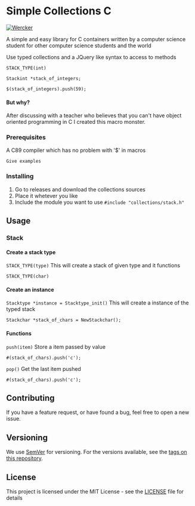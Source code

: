 # Simple Collections C

[![Wercker](https://img.shields.io/wercker/ci/wercker/docs.svg)]()

A simple and easy library for C containers written by a computer science student for other computer science students and the world

Use typed collections and a JQuery like syntax to access to methods
```
STACK_TYPE(int)

Stackint *stack_of_integers;

$(stack_of_integers).push(59);
```
#### But why?


After discussing with a teacher who believes that you can't have object oriented programming in C I created this macro monster.

### Prerequisites

A C89 compiler which has no problem with '$' in macros
```
Give examples
```

### Installing

1. Go to releases and download the collections sources
2. Place it whetever you like
3. Include the module you want to use  ``#include "collections/stack.h"``

## Usage

### Stack

#### Create a stack type

``STACK_TYPE(type)`` This will create a stack of given type and it functions
```
STACK_TYPE(char)
```
#### Create an instance
``Stacktype *instance = Stacktype_init()`` This will create a instance of the typed stack
```
Stackchar *stack_of_chars = NewStackchar();
```
#### Functions
``push(item)`` Store a item passed by value
```
#(stack_of_chars).push('c');
```

``pop()`` Get the last item pushed
```
#(stack_of_chars).push('c');
```

## Contributing

If you have a feature request, or have found a bug, feel free to open a new issue. 

## Versioning

We use [SemVer](http://semver.org/) for versioning. For the versions available, see the [tags on this repository](https://github.com/alfr3dosv/simple-collections-c/tags). 

## License

This project is licensed under the MIT License - see the [LICENSE](LICENSE) file for details